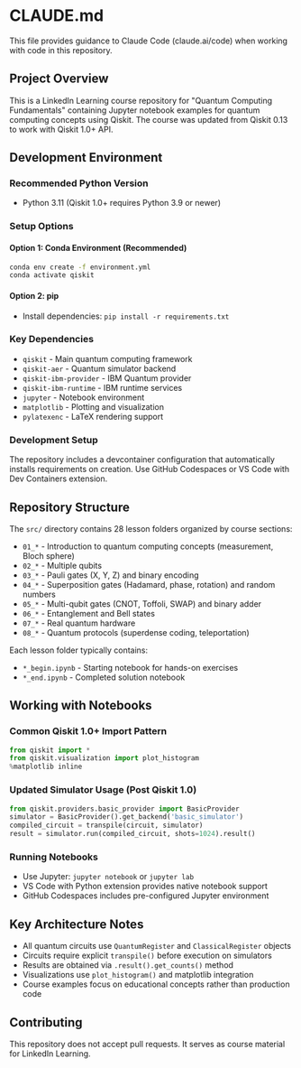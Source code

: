 # CLAUDE.md

This file provides guidance to Claude Code (claude.ai/code) when working with code in this repository.

## Project Overview

This is a LinkedIn Learning course repository for "Quantum Computing Fundamentals" containing Jupyter notebook examples for quantum computing concepts using Qiskit. The course was updated from Qiskit 0.13 to work with Qiskit 1.0+ API.

## Development Environment

### Recommended Python Version
- Python 3.11 (Qiskit 1.0+ requires Python 3.9 or newer)

### Setup Options

#### Option 1: Conda Environment (Recommended)
```bash
conda env create -f environment.yml
conda activate qiskit
```

#### Option 2: pip
- Install dependencies: `pip install -r requirements.txt`

### Key Dependencies
- `qiskit` - Main quantum computing framework
- `qiskit-aer` - Quantum simulator backend
- `qiskit-ibm-provider` - IBM Quantum provider
- `qiskit-ibm-runtime` - IBM runtime services  
- `jupyter` - Notebook environment
- `matplotlib` - Plotting and visualization
- `pylatexenc` - LaTeX rendering support

### Development Setup
The repository includes a devcontainer configuration that automatically installs requirements on creation. Use GitHub Codespaces or VS Code with Dev Containers extension.

## Repository Structure

The `src/` directory contains 28 lesson folders organized by course sections:

- `01_*` - Introduction to quantum computing concepts (measurement, Bloch sphere)
- `02_*` - Multiple qubits 
- `03_*` - Pauli gates (X, Y, Z) and binary encoding
- `04_*` - Superposition gates (Hadamard, phase, rotation) and random numbers
- `05_*` - Multi-qubit gates (CNOT, Toffoli, SWAP) and binary adder
- `06_*` - Entanglement and Bell states
- `07_*` - Real quantum hardware
- `08_*` - Quantum protocols (superdense coding, teleportation)

Each lesson folder typically contains:
- `*_begin.ipynb` - Starting notebook for hands-on exercises
- `*_end.ipynb` - Completed solution notebook

## Working with Notebooks

### Common Qiskit 1.0+ Import Pattern
```python
from qiskit import *
from qiskit.visualization import plot_histogram
%matplotlib inline
```

### Updated Simulator Usage (Post Qiskit 1.0)
```python
from qiskit.providers.basic_provider import BasicProvider
simulator = BasicProvider().get_backend('basic_simulator')
compiled_circuit = transpile(circuit, simulator)
result = simulator.run(compiled_circuit, shots=1024).result()
```

### Running Notebooks
- Use Jupyter: `jupyter notebook` or `jupyter lab`
- VS Code with Python extension provides native notebook support
- GitHub Codespaces includes pre-configured Jupyter environment

## Key Architecture Notes

- All quantum circuits use `QuantumRegister` and `ClassicalRegister` objects
- Circuits require explicit `transpile()` before execution on simulators
- Results are obtained via `.result().get_counts()` method
- Visualizations use `plot_histogram()` and matplotlib integration
- Course examples focus on educational concepts rather than production code

## Contributing

This repository does not accept pull requests. It serves as course material for LinkedIn Learning.